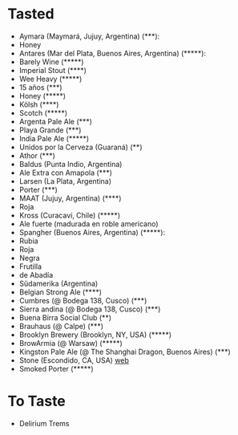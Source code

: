 # Tasted

- Aymara (Maymará, Jujuy, Argentina) (***):
 - Honey
- Antares (Mar del Plata, Buenos Aires, Argentina)  (*****):
 - Barely Wine (*****)
 - Imperial Stout (****)
 - Wee Heavy (*****)
 - 15 años (***)
 - Honey (*****)
 - Kölsh (****)
 - Scotch (*****)
 - Argenta Pale Ale (***)
 - Playa Grande (***)
 - India Pale Ale (*****)
 - Unidos por la Cerveza (Guaraná) (**)
- Athor (***)
- Baldus (Punta Indio, Argentina)
 - Ale Extra con Amapola (***)
- Larsen (La Plata, Argentina)
 - Porter (***)
- MAAT (Jujuy, Argentina) (****)
 - Roja
- Kross (Curacaví, Chile) (*****)
 - Ale fuerte (madurada en roble americano)
- Spangher (Buenos Aires, Argentina) (*****):
 - Rubia
 - Roja
 - Negra
 - Frutilla
 - de Abadía
- Südamerika (Argentina)
 - Belgian Strong Ale (****)
- Cumbres (@ Bodega 138, Cusco) (***)
- Sierra andina (@ Bodega 138, Cusco) (***)
- Buena Birra Social Club (**)
- Brauhaus (@ Calpe) (***)
- Brooklyn Brewery (Brooklyn, NY, USA) (*****)
- BrowArmia (@ Warsaw) (*****)
- Kingston Pale Ale (@ The Shanghai Dragon, Buenos Aires) (***)
- Stone (Escondido, CA, USA) [web](http://www.stonebrewing.com)
 - Smoked Porter (*****)

# To Taste

- Delirium Trems
